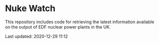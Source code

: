# Nuke Watch

This repository includes code for retrieving the latest information available on the output of EDF nuclear power plants in the UK.

Last updated: 2020-12-29 11:12